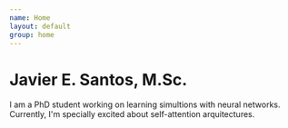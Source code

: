 ```yaml
---
name: Home
layout: default
group: home
---
```




<h1 class="text-center">Javier E. Santos, M.Sc.</h1>

<p class="lead text-justify">
I am a PhD student working on learning simultions with neural networks. Currently, I'm specially excited about self-attention arquitectures.
</p>
